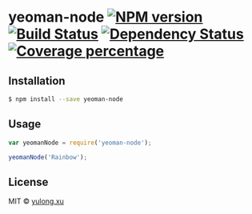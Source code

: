 # yeoman-node [![NPM version][npm-image]][npm-url] [![Build Status][travis-image]][travis-url] [![Dependency Status][daviddm-image]][daviddm-url] [![Coverage percentage][coveralls-image]][coveralls-url]
> 

## Installation

```sh
$ npm install --save yeoman-node
```

## Usage

```js
var yeomanNode = require('yeoman-node');

yeomanNode('Rainbow');
```
## License

MIT © [yulong.xu](https://github.com/shiyingxyl)


[npm-image]: https://badge.fury.io/js/yeoman-node.svg
[npm-url]: https://npmjs.org/package/yeoman-node
[travis-image]: https://travis-ci.org//yeoman-node.svg?branch=master
[travis-url]: https://travis-ci.org//yeoman-node
[daviddm-image]: https://david-dm.org//yeoman-node.svg?theme=shields.io
[daviddm-url]: https://david-dm.org//yeoman-node
[coveralls-image]: https://coveralls.io/repos//yeoman-node/badge.svg
[coveralls-url]: https://coveralls.io/r//yeoman-node
